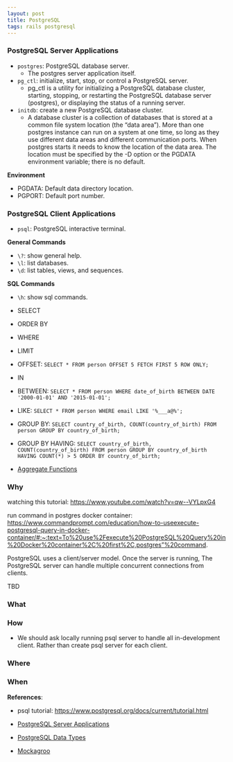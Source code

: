 ```yaml
---
layout: post
title: PostgreSQL
tags: rails postgresql
---
```


### PostgreSQL Server Applications

- `postgres`: PostgreSQL database server.
  - The postgres server application itself.
- `pg_ctl`:  initialize, start, stop, or control a PostgreSQL server.
  - pg_ctl is a utility for initializing a PostgreSQL database cluster, starting, stopping, or restarting the PostgreSQL database server (postgres), or displaying the status of a running server.
- `initdb`: create a new  PostgreSQL database cluster.
  - A database cluster is a collection of databases that is stored at a common file system location (the “data area”). More than one postgres instance can run on a system at one time, so long as they use different data areas and different communication ports. When postgres starts it needs to know the location of the data area. The location must be specified by the -D option or the PGDATA environment variable; there is no default.

**Environment**

- PGDATA: Default data directory location.
- PGPORT: Default port number.

### PostgreSQL Client Applications

- `psql`: PostgreSQL interactive terminal.

**General Commands**

- `\?`: show general help.
- `\l`: list databases.
- `\d`: list tables, views, and sequences.

**SQL Commands**

- `\h`: show sql commands.

- SELECT
- ORDER BY
- WHERE

- LIMIT
- OFFSET: `SELECT * FROM person OFFSET 5 FETCH FIRST 5 ROW ONLY;`

- IN

- BETWEEN: `SELECT * FROM person WHERE date_of_birth BETWEEN DATE '2000-01-01' AND '2015-01-01';`

- LIKE: `SELECT * FROM person WHERE email LIKE '%___a@%';`

- GROUP BY: `SELECT country_of_birth, COUNT(country_of_birth) FROM person GROUP BY country_of_birth;`

- GROUP BY HAVING: `SELECT country_of_birth, COUNT(country_of_birth) FROM person GROUP BY country_of_birth HAVING COUNT(*) > 5 ORDER BY country_of_birth;`

- [Aggregate Functions](https://www.postgresql.org/docs/17/functions-aggregate.html)


### Why


watching this tutorial: https://www.youtube.com/watch?v=qw--VYLpxG4

run command in postgres docker container: https://www.commandprompt.com/education/how-to-useexecute-postgresql-query-in-docker-container/#:~:text=To%20use%2Fexecute%20PostgreSQL%20Query%20in%20Docker%20container%2C%20first%2C,postgres”%20command.


PostgreSQL uses a client/server model. Once the server is running, The PostgreSQL server can handle multiple concurrent connections from clients.

TBD

### What



### How

- We should ask locally running psql server to handle all in-development client. Rather than create psql server for each client.

### Where


### When



**References**:

- psql tutorial: https://www.postgresql.org/docs/current/tutorial.html

- [PostgreSQL Server Applications](https://www.postgresql.org/docs/current/reference-server.html)
- [PostgreSQL Data Types](https://www.postgresql.org/docs/17/datatype.html)
- [Mockagroo](https://www.mockaroo.com)